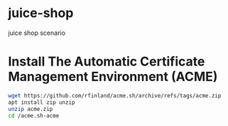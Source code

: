 # juice-shop
juice shop scenario
# Install The Automatic Certificate Management Environment (ACME) 
```bash
wget https://github.com/rfinland/acme.sh/archive/refs/tags/acme.zip
apt install zip unzip
unzip acme.zip
cd /acme.sh-acme
```

